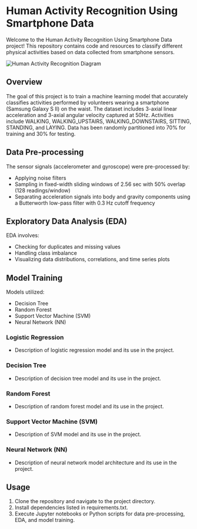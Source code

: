 # Human Activity Recognition Using Smartphone Data

Welcome to the Human Activity Recognition Using Smartphone Data project! This repository contains code and resources to classify different physical activities based on data collected from smartphone sensors.

<img src="https://drive.google.com/uc?export=view&id=1cph9CKKz1F3yfocaYz0KOFBJkUMzEVY_" alt="Human Activity Recognition Diagram">

## Overview
The goal of this project is to train a machine learning model that accurately classifies activities performed by volunteers wearing a smartphone (Samsung Galaxy S II) on the waist. The dataset includes 3-axial linear acceleration and 3-axial angular velocity captured at 50Hz. Activities include WALKING, WALKING_UPSTAIRS, WALKING_DOWNSTAIRS, SITTING, STANDING, and LAYING. Data has been randomly partitioned into 70% for training and 30% for testing.

## Data Pre-processing
The sensor signals (accelerometer and gyroscope) were pre-processed by:
- Applying noise filters
- Sampling in fixed-width sliding windows of 2.56 sec with 50% overlap (128 readings/window)
- Separating acceleration signals into body and gravity components using a Butterworth low-pass filter with 0.3 Hz cutoff frequency

## Exploratory Data Analysis (EDA)
EDA involves:
- Checking for duplicates and missing values
- Handling class imbalance
- Visualizing data distributions, correlations, and time series plots

## Model Training
Models utilized:
- Decision Tree
- Random Forest
- Support Vector Machine (SVM)
- Neural Network (NN)

### Logistic Regression
- Description of logistic regression model and its use in the project.

### Decision Tree
- Description of decision tree model and its use in the project.

### Random Forest
- Description of random forest model and its use in the project.

### Support Vector Machine (SVM)
- Description of SVM model and its use in the project.

### Neural Network (NN)
- Description of neural network model architecture and its use in the project.

## Usage
1. Clone the repository and navigate to the project directory.
2. Install dependencies listed in requirements.txt.
3. Execute Jupyter notebooks or Python scripts for data pre-processing, EDA, and model training.
